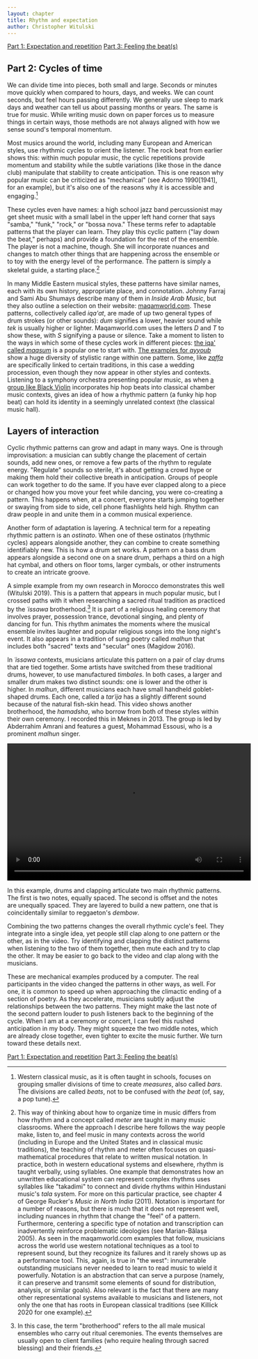 ```yaml
---
layout: chapter
title: Rhythm and expectation
author: Christopher Witulski
---
```

<link rel="stylesheet" href="rhythm-styles.css" />

<a href="part1.html" class="btn">Part 1: Expectation and repetition</a> <a href="part3.html" class="btn">Part 3: Feeling the beat(s)</a>

## Part 2: Cycles of time

We can divide time into pieces, both small and large. Seconds or minutes move quickly when compared to hours, days, and weeks. We can count seconds, but feel hours passing differently. We generally use sleep to mark days and weather can tell us about passing months or years. The same is true for music. While writing music down on paper forces us to measure things in certain ways, those methods are not always aligned with how we sense sound's temporal momentum.

Most musics around the world, including many European and American styles, use rhythmic cycles to orient the listener. The rock beat from earlier shows this: within much popular music, the cyclic repetitions provide momentum and stability while the subtle variations (like those in the dance club) manipulate that stability to create anticipation. This is one reason why popular music can be criticized as "mechanical" (see Adorno 1990[1941], for an example), but it's also one of the reasons why it is accessible and engaging.[^beat]

[^beat]: Western classical music, as it is often taught in schools, focuses on grouping smaller divisions of time to create *measures*, also called *bars*. The divisions are called *beats*, not to be confused with *the beat* (of, say, a pop tune).

These cycles even have names: a high school jazz band percussionist may get sheet music with a small label in the upper left hand corner that says "samba," "funk," "rock," or "bossa nova." These terms refer to adaptable patterns that the player can learn. They play this cyclic pattern ("lay down the beat," perhaps) and provide a foundation for the rest of the ensemble. The player is not a machine, though. She will incorporate nuances and changes to match other things that are happening across the ensemble or to toy with the energy level of the performance. The pattern is simply a skeletal guide, a starting place.[^notation]

[^notation]: This way of thinking about how to organize time in music differs from how rhythm and a concept called *meter* are taught in many music classrooms. Where the approach I describe here follows the way people make, listen to, and feel music in many contexts across the world (including in Europe and the United States and in classical music traditions), the teaching of rhythm and meter often focuses on quasi-mathematical procedures that relate to written musical notation. In practice, both in western educational systems and elsewhere, rhythm is taught verbally, using syllables. One example that demonstrates how an unwritten educational system can represent complex rhythms uses syllables like "takadimi" to connect and divide rhythms within Hindustani music's *tala* system. For more on this particular practice, see chapter 4 of George Rucker's *Music in North India* (2011). Notation is important for a number of reasons, but there is much that it does not represent well, including nuances in rhythm that change the "feel" of a pattern. Furthermore, centering a specific type of notation and transcription can inadvertently reinforce problematic ideologies (see Marian-Bălaşa 2005). As seen in the maqamworld.com examples that follow, musicians across the world use western notational techniques as a tool to represent sound, but they recognize its failures and it rarely shows up as a performance tool. This, again, is true in "the west": innumerable outstanding musicians never needed to learn to read music to wield it powerfully. Notation is an abstraction that can serve a purpose (namely, it can preserve and transmit some elements of sound for distribution, analysis, or similar goals). Also relevant is the fact that there are many other representational systems available to musicians and listeners, not only the one that has roots in European classical traditions (see Killick 2020 for one example).

In many Middle Eastern musical styles, these patterns have similar names, each with its own history, appropriate place, and connotation. Johnny Farraj and Sami Abu Shumays describe many of them in *Inside Arab Music*, but they also outline a selection on their website: [maqamworld.com](http://www.maqamworld.com/en/iqaa.php). These patterns, collectively called *iqa'at*, are made of up two general types of drum strokes (or other sounds): *dum* signifies a lower, heavier sound while *tek* is usually higher or lighter. Maqamworld.com uses the letters *D* and *T* to show these, with *S* signifying a pause or silence. Take a moment to listen to the ways in which some of these cycles work in different pieces: [the iqa' called *maqsum*](http://www.maqamworld.com/en/iqaa/maqsum.php) is a popular one to start with. [The examples for *ayyoub*](http://www.maqamworld.com/en/iqaa/ayyub.php) show a huge diversity of stylistic range within one pattern. Some, like [*zaffa*](http://www.maqamworld.com/en/iqaa/zaffa.php) are specifically linked to certain traditions, in this case a wedding procession, even though they now appear in other styles and contexts. Listening to a symphony orchestra presenting popular music, as when [a group like Black Violin](https://www.youtube.com/watch?v=Tb5zO7OybPg) incorporates hip hop beats into classical chamber music contexts, gives an idea of how a rhythmic pattern (a funky hip hop beat) can hold its identity in a seemingly unrelated context (the classical music hall).

## Layers of interaction

Cyclic rhythmic patterns can grow and adapt in many ways. One is through improvisation: a musician can subtly change the placement of certain sounds, add new ones, or remove a few parts of the rhythm to regulate energy. "Regulate" sounds so sterile, it's about getting a crowd hype or making them hold their collective breath in anticipation. Groups of people can work together to do the same. If you have ever clapped along to a piece or changed how you move your feet while dancing, you were co-creating a pattern. This happens when, at a concert, everyone starts jumping together or swaying from side to side, cell phone flashlights held high. Rhythm can draw people in and unite them in a common musical experience.

Another form of adaptation is layering. A technical term for a repeating rhythmic pattern is an *ostinato*. When one of these ostinatos (rhythmic cycles) appears alongside another, they can combine to create something identifiably new. This is how a drum set works. A pattern on a bass drum appears alongside a second one on a snare drum, perhaps a third on a high hat cymbal, and others on floor toms, larger cymbals, or other instruments to create an intricate groove.

A simple example from my own research in Morocco demonstrates this well (Witulski 2019). This is a pattern that appears in much popular music, but I crossed paths with it when researching a sacred ritual tradition as practiced by the *ʿissawa* brotherhood.[^issawa] It is part of a religious healing ceremony that involves prayer, possession trance, devotional singing, and plenty of dancing for fun. This rhythm animates the moments where the musical ensemble invites laughter and popular religious songs into the long night's event. It also appears in a tradition of sung poetry called *malhun* that includes both "sacred" texts and "secular" ones (Magidow 2016).

[^issawa]: In this case, the term "brotherhood" refers to the all male musical ensembles who carry out ritual ceremonies. The events themselves are usually open to client families (who require healing through sacred blessing) and their friends.

In *ʿissawa* contexts, musicians articulate this pattern on a pair of clay drums that are tied together. Some artists have switched from these traditional drums, however, to use manufactured *timbales*. In both cases, a larger and smaller drum makes two distinct sounds: one is lower and the other is higher. In *malhun*, different musicians each have small handheld goblet-shaped drums. Each one, called a *tarʿija* has a slightly different sound because of the natural fish-skin head. This video shows another brotherhood, the *hamadsha*, who borrow from both of these styles within their own ceremony. I recorded this in Meknes in 2013. The group is led by Abderrahim Amrani and features a guest, Mohammad Essousi, who is a prominent *malhun* singer.

<video width="560" height="315" controls><source src="./images/hamadsha2013.mp4" type="video/mp4"></video>

In this example, drums and clapping articulate two main rhythmic patterns. The first is two notes, equally spaced. The second is offset and the notes are unequally spaced. They are layered to build a new pattern, one that is coincidentally similar to reggaeton's *dembow*.

<div id="example7" class="example"></div>

Combining the two patterns changes the overall rhythmic cycle's feel. They integrate into a single idea, yet people still clap along to one pattern or the other, as in the video. Try identifying and clapping the distinct patterns when listening to the two of them together, then mute each and try to clap the other. It may be easier to go back to the video and clap along with the musicians.

<div id="example8" class="example"></div>

These are mechanical examples produced by a computer. The real participants in the video changed the patterns in other ways, as well. For one, it is common to speed up when approaching the climactic ending of a section of poetry. As they accelerate, musicians subtly adjust the relationships between the two patterns. They might make the last note of the second pattern louder to push listeners back to the beginning of the cycle. When I am at a ceremony or concert, I can feel this rushed anticipation in my body. They might squeeze the two middle notes, which are already close together, even tighter to excite the music further. We turn toward these details next.

<a href="part1.html" class="btn">Part 1: Expectation and repetition</a> <a href="part3.html" class="btn">Part 3: Feeling the beat(s)</a>

<script src="main.js"></script>

<script data-goatcounter="https://witulski.goatcounter.com/count" async src="//gc.zgo.at/count.js"></script>
